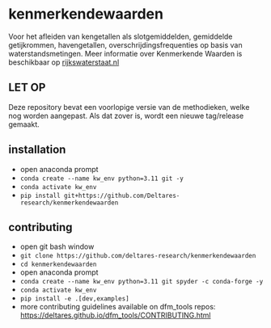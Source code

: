 # kenmerkendewaarden
Voor het afleiden van kengetallen als slotgemiddelden, gemiddelde getijkrommen, havengetallen, overschrijdingsfrequenties op basis van waterstandsmetingen. Meer informatie over Kenmerkende Waarden is beschikbaar op [rijkswaterstaat.nl](https://www.rijkswaterstaat.nl/water/waterbeheer/metingen/meten-bij-rijkswaterstaat/waternormalen)

## LET OP
Deze repository bevat een voorlopige versie van de methodieken, welke nog worden aangepast. Als dat zover is, wordt een nieuwe tag/release gemaakt.

## installation
- open anaconda prompt
- `conda create --name kw_env python=3.11 git -y`
- `conda activate kw_env`
- `pip install git+https://github.com/Deltares-research/kenmerkendewaarden`

## contributing
- open git bash window
- `git clone https://github.com/deltares-research/kenmerkendewaarden`
- `cd kenmerkendewaarden`
- open anaconda prompt
- `conda create --name kw_env python=3.11 git spyder -c conda-forge -y`
- `conda activate kw_env`
- `pip install -e .[dev,examples]`
- more contributing guidelines available on dfm_tools repos: https://deltares.github.io/dfm_tools/CONTRIBUTING.html
